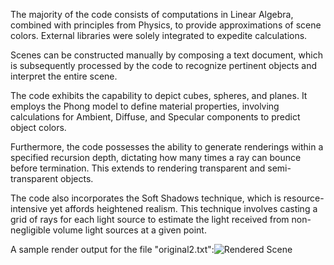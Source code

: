 The majority of the code consists of computations in Linear Algebra, combined with principles from Physics, to provide approximations of scene colors. External libraries were solely integrated to expedite calculations.

Scenes can be constructed manually by composing a text document, which is subsequently processed by the code to recognize pertinent objects and interpret the entire scene.

The code exhibits the capability to depict cubes, spheres, and planes. It employs the Phong model to define material properties, involving calculations for Ambient, Diffuse, and Specular components to predict object colors.

Furthermore, the code possesses the ability to generate renderings within a specified recursion depth, dictating how many times a ray can bounce before termination. This extends to rendering transparent and semi-transparent objects.

The code also incorporates the Soft Shadows technique, which is resource-intensive yet affords heightened realism. This technique involves casting a grid of rays for each light source to estimate the light received from non-negligible volume light sources at a given point.

A sample render output for the file "original2.txt":![Rendered Scene](https://github.com/tal101d/-Ray-Tracing-implementation-in-Python-/assets/116706412/c83a5e9a-7643-483f-8969-4a3f47411842)





